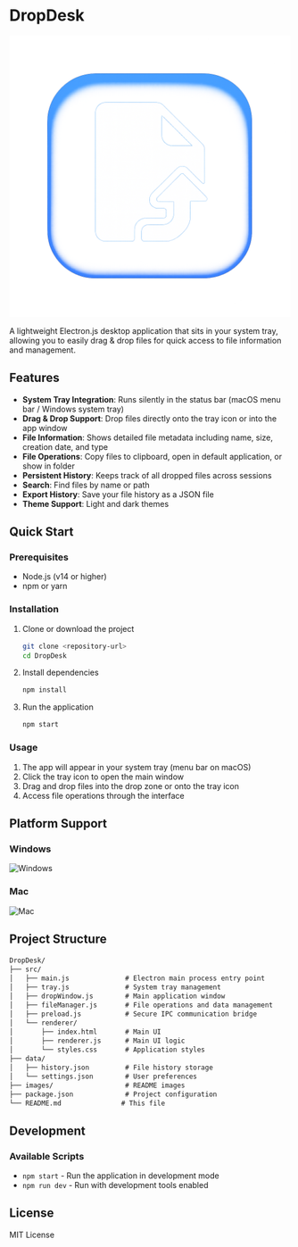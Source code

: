 # DropDesk

![Logo](images/logo.png)

A lightweight Electron.js desktop application that sits in your system tray, allowing you to easily drag & drop files for quick access to file information and management.

## Features

- **System Tray Integration**: Runs silently in the status bar (macOS menu bar / Windows system tray)
- **Drag & Drop Support**: Drop files directly onto the tray icon or into the app window
- **File Information**: Shows detailed file metadata including name, size, creation date, and type
- **File Operations**: Copy files to clipboard, open in default application, or show in folder
- **Persistent History**: Keeps track of all dropped files across sessions
- **Search**: Find files by name or path
- **Export History**: Save your file history as a JSON file
- **Theme Support**: Light and dark themes

## Quick Start

### Prerequisites
- Node.js (v14 or higher)
- npm or yarn

### Installation

1. Clone or download the project
   ```bash
   git clone <repository-url>
   cd DropDesk
   ```

2. Install dependencies
   ```bash
   npm install
   ```

3. Run the application
   ```bash
   npm start
   ```

### Usage

1. The app will appear in your system tray (menu bar on macOS)
2. Click the tray icon to open the main window
3. Drag and drop files into the drop zone or onto the tray icon
4. Access file operations through the interface

## Platform Support

### Windows
![Windows](images/windows.jpeg)

### Mac
![Mac](images/mac.png)

## Project Structure

```
DropDesk/
├── src/
│   ├── main.js              # Electron main process entry point
│   ├── tray.js              # System tray management
│   ├── dropWindow.js        # Main application window
│   ├── fileManager.js       # File operations and data management
│   ├── preload.js           # Secure IPC communication bridge
│   └── renderer/
│       ├── index.html       # Main UI
│       ├── renderer.js      # Main UI logic
│       └── styles.css       # Application styles
├── data/
│   ├── history.json         # File history storage
│   └── settings.json        # User preferences
├── images/                  # README images
├── package.json             # Project configuration
└── README.md               # This file
```

## Development

### Available Scripts
- `npm start` - Run the application in development mode
- `npm run dev` - Run with development tools enabled

## License

MIT License